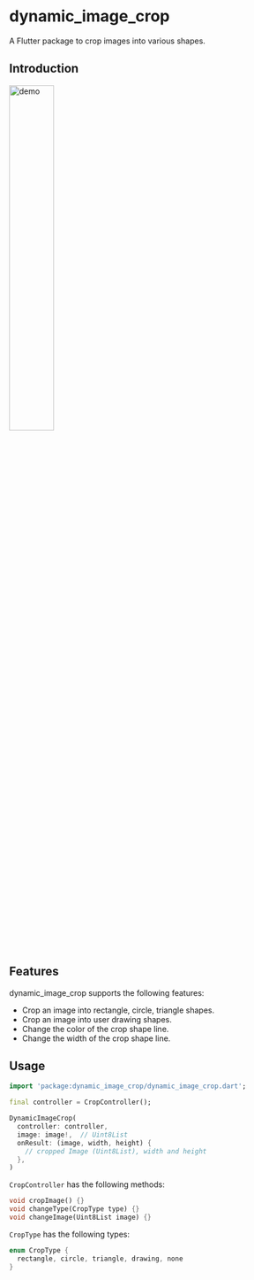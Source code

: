 # dynamic_image_crop

A Flutter package to crop images into various shapes.

## Introduction

<img src="docs/demo.gif" width="40%" alt="demo">

## Features

dynamic_image_crop supports the following features:

- Crop an image into rectangle, circle, triangle shapes.
- Crop an image into user drawing shapes.
- Change the color of the crop shape line.
- Change the width of the crop shape line.

## Usage

```dart
import 'package:dynamic_image_crop/dynamic_image_crop.dart';

final controller = CropController();

DynamicImageCrop(
  controller: controller,
  image: image!,  // Uint8List
  onResult: (image, width, height) {
    // cropped Image (Uint8List), width and height
  },
)
```

```CropController``` has the following methods:

```dart
void cropImage() {}
void changeType(CropType type) {}
void changeImage(Uint8List image) {}
```

```CropType``` has the following types:

```dart
enum CropType {
  rectangle, circle, triangle, drawing, none
}
```
